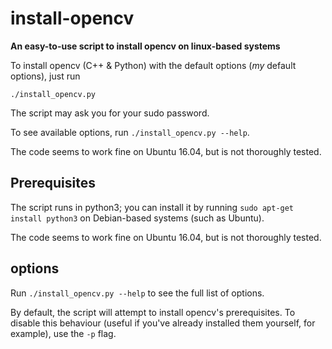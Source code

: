 # install-opencv
**An easy-to-use script to install opencv on linux-based systems**

To install opencv (C++ & Python) with the default options (*my* default options),
just run
```
./install_opencv.py
```

The script may ask you for your sudo password.

To see available options, run `./install_opencv.py --help`.

The code seems to work fine on Ubuntu 16.04, but is not thoroughly tested.


## Prerequisites

The script runs in python3; you can install it by running `sudo apt-get install python3`
on Debian-based systems (such as Ubuntu).

The code seems to work fine on Ubuntu 16.04, but is not thoroughly tested.

## options
Run `./install_opencv.py --help` to see the full list of options.

By default, the script will attempt to install opencv's prerequisites.
To disable this behaviour (useful if you've already installed them yourself, for example),
use the `-p` flag.
